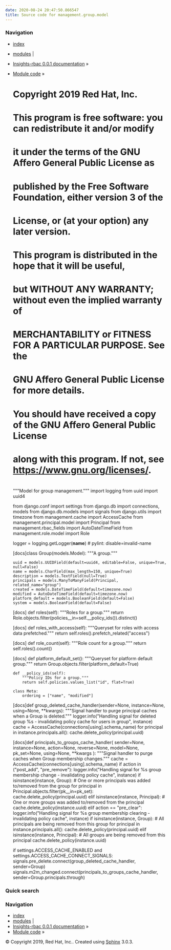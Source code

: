 ```yaml
---
date: 2020-08-24 20:47:50.866547
title: Source code for management.group.model
---
```

### Navigation

  - [index](../../../../genindex/ "General Index")
  - [modules](../../../../py-modindex/ "Python Module Index") |
  - [Insights-rbac 0.0.1 documentation](../../../../index/) »
  - [Module code](../../../index/) »


    #
    # Copyright 2019 Red Hat, Inc.
    #
    # This program is free software: you can redistribute it and/or modify
    # it under the terms of the GNU Affero General Public License as
    # published by the Free Software Foundation, either version 3 of the
    # License, or (at your option) any later version.
    #
    # This program is distributed in the hope that it will be useful,
    # but WITHOUT ANY WARRANTY; without even the implied warranty of
    # MERCHANTABILITY or FITNESS FOR A PARTICULAR PURPOSE.  See the
    # GNU Affero General Public License for more details.
    #
    # You should have received a copy of the GNU Affero General Public License
    # along with this program.  If not, see <https://www.gnu.org/licenses/>.
    #
    
    """Model for group management."""
    import logging
    from uuid import uuid4
    
    from django.conf import settings
    from django.db import connections, models
    from django.db.models import signals
    from django.utils import timezone
    from management.cache import AccessCache
    from management.principal.model import Principal
    from management.rbac_fields import AutoDateTimeField
    from management.role.model import Role
    
    
    logger = logging.getLogger(__name__)  # pylint: disable=invalid-name
    
    
    [docs]class Group(models.Model):
        """A group."""
    
        uuid = models.UUIDField(default=uuid4, editable=False, unique=True, null=False)
        name = models.CharField(max_length=150, unique=True)
        description = models.TextField(null=True)
        principals = models.ManyToManyField(Principal, related_name="group")
        created = models.DateTimeField(default=timezone.now)
        modified = AutoDateTimeField(default=timezone.now)
        platform_default = models.BooleanField(default=False)
        system = models.BooleanField(default=False)
    
    [docs]    def roles(self):
            """Roles for a group."""
            return Role.objects.filter(policies__in=self.__policy_ids()).distinct()
    
    [docs]    def roles_with_access(self):
            """Queryset for roles with access data prefetched."""
            return self.roles().prefetch_related("access")
    
    [docs]    def role_count(self):
            """Role count for a group."""
            return self.roles().count()
    
    [docs]    def platform_default_set():
            """Queryset for platform default group."""
            return Group.objects.filter(platform_default=True)
    
        def __policy_ids(self):
            """Policy IDs for a group."""
            return self.policies.values_list("id", flat=True)
    
        class Meta:
            ordering = ["name", "modified"]
    
    
    [docs]def group_deleted_cache_handler(sender=None, instance=None, using=None, **kwargs):
        """Signal handler to purge principal caches when a Group is deleted."""
        logger.info("Handling signal for deleted group %s - invalidating policy cache for users in group", instance)
        cache = AccessCache(connections[using].schema_name)
        for principal in instance.principals.all():
            cache.delete_policy(principal.uuid)
    
    
    [docs]def principals_to_groups_cache_handler(
        sender=None, instance=None, action=None, reverse=None, model=None, pk_set=None, using=None, **kwargs
    ):
        """Signal handler to purge caches when Group membership changes."""
        cache = AccessCache(connections[using].schema_name)
        if action in ("post_add", "pre_remove"):
            logger.info("Handling signal for %s group membership change - invalidating policy cache", instance)
            if isinstance(instance, Group):
                # One or more principals was added to/removed from the group
                for principal in Principal.objects.filter(pk__in=pk_set):
                    cache.delete_policy(principal.uuid)
            elif isinstance(instance, Principal):
                # One or more groups was added to/removed from the principal
                cache.delete_policy(instance.uuid)
        elif action == "pre_clear":
            logger.info("Handling signal for %s group membership clearing - invalidating policy cache", instance)
            if isinstance(instance, Group):
                # All principals are being removed from this group
                for principal in instance.principals.all():
                    cache.delete_policy(principal.uuid)
            elif isinstance(instance, Principal):
                # All groups are being removed from this principal
                cache.delete_policy(instance.uuid)
    
    
    if settings.ACCESS_CACHE_ENABLED and settings.ACCESS_CACHE_CONNECT_SIGNALS:
        signals.pre_delete.connect(group_deleted_cache_handler, sender=Group)
        signals.m2m_changed.connect(principals_to_groups_cache_handler, sender=Group.principals.through)

### Quick search

### Navigation

  - [index](../../../../genindex/ "General Index")
  - [modules](../../../../py-modindex/ "Python Module Index") |
  - [Insights-rbac 0.0.1 documentation](../../../../index/) »
  - [Module code](../../../index/) »

© Copyright 2019, Red Hat, Inc.. Created using
[Sphinx](http://sphinx-doc.org/) 3.0.3.
